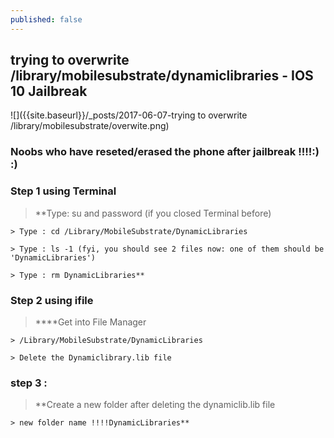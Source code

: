 ```yaml
---
published: false
---
```


## trying to overwrite /library/mobilesubstrate/dynamiclibraries - IOS 10 Jailbreak

![]({{site.baseurl}}/_posts/2017-06-07-trying to overwrite /library/mobilesubstrate/overwite.png)



### Noobs who have reseted/erased the phone after jailbreak !!!!:) :)



<!--more-->


### Step 1 using Terminal


   > **Type: su and password (if you closed Terminal before)
   
    > Type : cd /Library/MobileSubstrate/DynamicLibraries 
    
    > Type : ls -1 (fyi, you should see 2 files now: one of them should be 'DynamicLibraries')
    
    > Type : rm DynamicLibraries**
    

### Step 2 using ifile



  > ****Get into File Manager 
  
    > /Library/MobileSubstrate/DynamicLibraries
    
    > Delete the Dynamiclibrary.lib file
    


### step 3 :

   > **Create a new folder after deleting the dynamiclib.lib file
   
    > new folder name !!!!DynamicLibraries**
    
    
    

